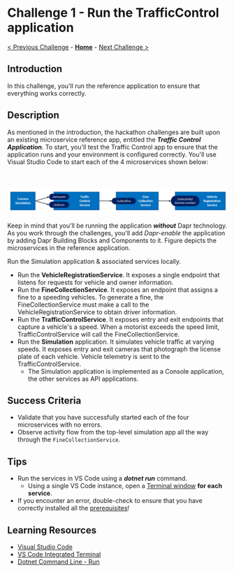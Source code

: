 # Challenge 1 - Run the TrafficControl application

[< Previous Challenge](./Challenge-00.md) - **[Home](../README.md)** - [Next Challenge >](./Challenge-02.md)

## Introduction

In this challenge, you'll run the reference application to ensure that everything works correctly.

## Description

As mentioned in the introduction, the hackathon challenges are built upon an existing microservice reference app, entitled the **_Traffic Control Application_**. To start, you'll test the Traffic Control app to ensure that the application runs and your environment is configured correctly. You'll use Visual Studio Code to start each of the 4 microservices shown below:

<img src="../images/Challenge-01/services.png" style="zoom: 75%;padding-top: 50px;" />

Keep in mind that you'll be running the application **_without_** Dapr technology. As you work through the challenges, you'll add _Dapr-enable_ the application by adding Dapr Building Blocks and Components to it. Figure depicts the microservices in the reference application.

Run the Simulation application & associated services locally.

- Run the **VehicleRegistrationService**. It exposes a single endpoint that listens for requests for vehicle and owner information.
- Run the **FineCollectionService**. It exposes an endpoint that assigns a fine to a speeding vehicles. To generate a fine, the FineCollectionService must make a call to the VehicleRegistrationService to obtain driver information.
- Run the **TrafficControlService**. It exposes entry and exit endpoints that capture a vehicle's a speed. When a motorist exceeds the speed limit, TrafficControlService will call the FineCollectionService.
- Run the **Simulation** application. It simulates vehicle traffic at varying speeds. It exposes entry and exit cameras that photograph the license plate of each vehicle. Vehicle telemetry is sent to the TrafficControlService.
  - The Simulation application is implemented as a Console application, the other services as API applications.

## Success Criteria

- Validate that you have successfully started each of the four microservices with no errors.
- Observe activity flow from the top-level simulation app all the way through the `FineCollectionService`.

## Tips

- Run the services in VS Code using a **_dotnet run_** command.
  - Using a single VS Code instance, open a [Terminal window](https://code.visualstudio.com/docs/editor/integrated-terminal) **for each service**.
- If you encounter an error, double-check to ensure that you have correctly installed all the [prerequisites](../README.md#Prerequisites)!

## Learning Resources

- [Visual Studio Code](https://code.visualstudio.com/)
- [VS Code Integrated Terminal](https://code.visualstudio.com/docs/editor/integrated-terminal)
- [Dotnet Command Line - Run](https://docs.microsoft.com/dotnet/core/tools/dotnet-run)
